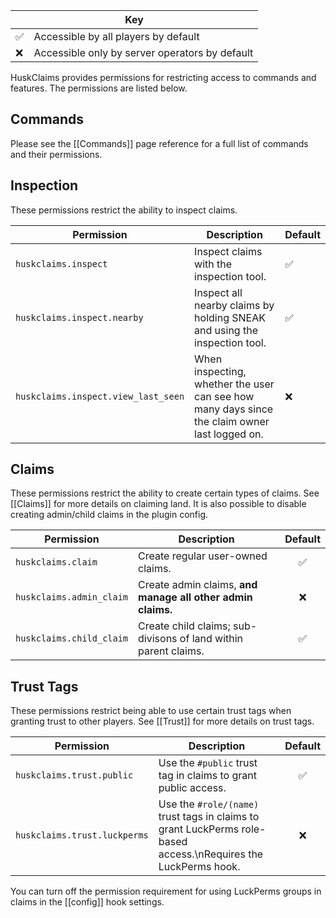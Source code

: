 <table align="right">
    <thead>
        <tr><th colspan="2">Key</th></tr>
    </thead>
    <tbody>
        <tr><td>✅</td><td>Accessible by all players by default</td></tr>
        <tr><td>❌</td><td>Accessible only by server operators by default</td></tr>
    </tbody>
</table>

HuskClaims provides permissions for restricting access to commands and features. The permissions are listed below.

## Commands
Please see the [[Commands]] page reference for a full list of commands and their permissions.

## Inspection
These permissions restrict the ability to inspect claims.

| Permission                          | Description                                                                                   | Default |
|-------------------------------------|-----------------------------------------------------------------------------------------------|---------|
| `huskclaims.inspect`                | Inspect claims with the inspection tool.                                                      | ✅       |
| `huskclaims.inspect.nearby`         | Inspect all nearby claims by holding SNEAK and using the inspection tool.                     | ✅       |
| `huskclaims.inspect.view_last_seen` | When inspecting, whether the user can see how many days since the claim owner last logged on. | ❌       |

## Claims
These permissions restrict the ability to create certain types of claims. See [[Claims]] for more details on claiming land. It is also possible to disable creating admin/child claims in the plugin config.

| Permission               | Description                                                     | Default |
|--------------------------|-----------------------------------------------------------------|:-------:|
| `huskclaims.claim`       | Create regular user-owned claims.                               |    ✅    |
| `huskclaims.admin_claim` | Create admin claims, **and manage all other admin claims.**     |    ❌    |
| `huskclaims.child_claim` | Create child claims; sub-divisons of land within parent claims. |    ✅    |

## Trust Tags
These permissions restrict being able to use certain trust tags when granting trust to other players. See [[Trust]] for more details on trust tags.

| Permission                   | Description                                                                                                     | Default |
|------------------------------|-----------------------------------------------------------------------------------------------------------------|:-------:|
| `huskclaims.trust.public`    | Use the `#public` trust tag in claims to grant public access.                                                   |    ✅    |
| `huskclaims.trust.luckperms` | Use the `#role/(name)` trust tags in claims to grant LuckPerms role-based access.\nRequires the LuckPerms hook. |    ❌    |

You can turn off the permission requirement for using LuckPerms groups in claims in the [[config]] hook settings. 